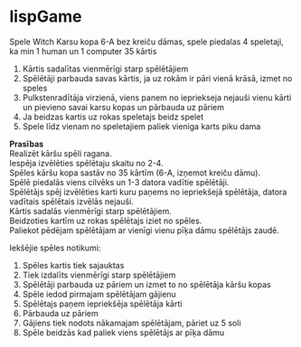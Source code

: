 # lispGame

Spele Witch
Karsu kopa 6-A bez kreiču  dāmas, spele piedalas 4 speletaji, ka min 1 human un 1 computer
35 kārtis
1)	Kārtis sadalītas vienmērīgi starp spēlētājiem
2)	Spēlētāji parbauda savas kārtis, ja uz rokām ir pāri vienā krāsā, izmet no speles
3)	Pulkstenradītāja virzienā, viens panem no iepriekseja nejauši vienu kārti un pievieno savai karsu kopas un pārbauda uz pāriem
4)	Ja beidzas kartis uz rokas speletajs beidz spelet
5)	Spele līdz vienam no speletajiem paliek vieniga karts piku dama

<b>Prasības</b><br>
Realizēt kāršu spēli ragana.<br>
Iespēja izvēlēties spēlētaju skaitu no 2-4.<br>
Spēles kāršu kopa sastāv no 35 kārtīm (6-A, izņemot kreiču dāmu).<br>
Spēlē piedalās viens cilvēks un 1-3 datora vadītie spēlētāji.<br>
Spēlētājs spēj izvēlēties karti kuru paņems no iepriekšejā spēlētāja, datora vadītais spēlētais izvēlās nejauši.<br>
Kārtis sadalās vienmērīgi starp spēlētājiem.<br>
Beidzoties kartīm uz rokas spēlētajs iziet no spēles.<br>
Paliekot pēdējam spēlētājam ar vienīgi vienu pīķa dāmu spēlētājs zaudē.<br>


Iekšējie spēles notikumi:
1)	Spēles kartis tiek sajauktas
2)	Tiek izdalīts vienmērīgi starp spēlētājiem
3)	Spēlētāji parbauda uz pāriem un izmet to no spēlētāja kāršu kopas
4)	Spēle iedod pirmajam spēlētājam gājienu
5)	Spēlētajs paņem iepriekšēja spēlētāja kārti
6)	Pārbauda uz pāriem
7)	Gājiens tiek nodots nākamajam spēlētājam, pāriet uz 5 soli
8)	Spēle beidzās kad paliek viens spēlētājs ar pīķa dāmu
